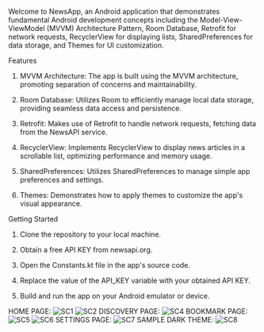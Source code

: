 Welcome to NewsApp, an Android application that demonstrates fundamental Android development concepts including the Model-View-ViewModel (MVVM) Architecture Pattern, Room Database, Retrofit for network requests, RecyclerView for displaying lists, SharedPreferences for data storage, and Themes for UI customization.

Features
1. MVVM Architecture: The app is built using the MVVM architecture, promoting separation of concerns and maintainability.

2. Room Database: Utilizes Room to efficiently manage local data storage, providing seamless data access and persistence.

3. Retrofit: Makes use of Retrofit to handle network requests, fetching data from the NewsAPI service.

4. RecyclerView: Implements RecyclerView to display news articles in a scrollable list, optimizing performance and memory usage.

5. SharedPreferences: Utilizes SharedPreferences to manage simple app preferences and settings.

6. Themes: Demonstrates how to apply themes to customize the app's visual appearance.

Getting Started
1. Clone the repository to your local machine.

2. Obtain a free API KEY from newsapi.org.

3. Open the Constants.kt file in the app's source code.

4. Replace the value of the API_KEY variable with your obtained API KEY.

5. Build and run the app on your Android emulator or device.

HOME PAGE:
![SC1](https://github.com/acrrafe/NewsApp/assets/116049517/c6471b86-3859-4321-80dc-f2842d4acbeb)
![SC2](https://github.com/acrrafe/NewsApp/assets/116049517/9c638822-3018-4b59-aa88-1b36d1600c16)
DISCOVERY PAGE: 
![SC4](https://github.com/acrrafe/NewsApp/assets/116049517/56283e44-f671-44a1-9788-387fa0a81c7f)
BOOKMARK PAGE: 
![SC5](https://github.com/acrrafe/NewsApp/assets/116049517/4695fff1-e59d-45ee-a7c7-cd740fd505a3)
![SC6](https://github.com/acrrafe/NewsApp/assets/116049517/6e39fc21-1998-4228-b62a-a19d92101127)
SETTINGS PAGE:
![SC7](https://github.com/acrrafe/NewsApp/assets/116049517/c3bc2b07-4988-48f2-90ca-17150277646b)
SAMPLE DARK THEME:
![SC8](https://github.com/acrrafe/NewsApp/assets/116049517/df4253c7-bdd7-43a2-9a2a-99349c1479fe)
